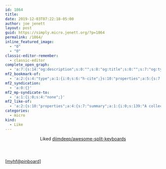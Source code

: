 ```yaml
---
id: 1864
title: 
date: 2019-12-03T07:22:18-05:00
author: joe jenett
layout: post
guid: https://simply.micro.jenett.org/?p=1864
permalink: /1864/
inline_featured_image:
  - "0"
  - "0"
classic-editor-remember:
  - classic-editor
complete_open_graph:
  - 'a:7:{s:14:"og:description";s:0:"";s:8:"og:title";s:0:"";s:7:"og:type";s:0:"";s:12:"twitter:card";s:7:"summary";s:15:"twitter:creator";s:0:"";s:19:"twitter:description";s:0:"";s:8:"og:image";s:0:"";}'
mf2_bookmark-of:
  - 'a:2:{s:4:"type";a:1:{i:0;s:6:"h-cite";}s:10:"properties";a:5:{s:7:"summary";a:1:{i:0;s:41:"A collection of ergonomic split keyboards";}s:4:"name";a:1:{i:0;s:23:"awesome-split-keyboards";}s:3:"url";a:1:{i:0;s:51:"https://github.com/diimdeep/awesome-split-keyboards";}s:11:"publication";a:1:{i:0;s:6:"GitHub";}s:6:"author";a:2:{s:4:"type";a:1:{i:0;s:6:"h-card";}s:10:"properties";a:3:{s:4:"name";a:1:{i:0;s:9:" diimdeep";}s:3:"url";a:1:{i:0;s:28:"https://github.com/diimdeep/";}s:5:"photo";a:1:{i:0;s:57:"https://avatars2.githubusercontent.com/u/485713?s=460&v=4";}}}}}'
mf2_syndication:
  - 'a:0:{}'
mf2_mp-syndicate-to:
  - 'a:1:{i:0;s:4:"none";}'
mf2_like-of:
  - 'a:2:{s:10:"properties";a:4:{s:7:"summary";a:1:{i:0;s:139:"A collection of ergonomic split keyboards ⌨. Contribute to diimdeep/awesome-split-keyboards development by creating an account on GitHub.";}s:4:"name";a:1:{i:0;s:32:"diimdeep/awesome-split-keyboards";}s:3:"url";a:1:{i:0;s:51:"https://github.com/diimdeep/awesome-split-keyboards";}s:11:"publication";a:1:{i:0;s:6:"GitHub";}}s:4:"type";s:4:"cite";}'
categories:
  - micro
kind:
  - Like
---
```

<div class="entry-reaction"><section class="response u-like-of h-cite"><header><span class="kind-display-text">Liked</span> <a href="https://github.com/diimdeep/awesome-split-keyboards" class="p-name u-url">diimdeep/awesome-split-keyboards</a> </header>
<blockquote class="e-summary"></blockquote></section></div>
<div class="entry-content e-content" itemprop="description articleBody">
<p>[<a href="https://pinboard.in/u:myhf">myhf@pinboard</a>]</p></div>